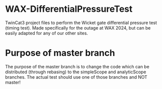# WAX-DifferentialPressureTest
TwinCat3 project files to perform the Wicket gate differential pressure test (timing test). Made specifically for the outage at WAX 2024, but can be easily adapted for any of our other sites.

# Purpose of master branch
The purpose of the master branch is to change the code which can be distributed (through rebasing) to the simpleScope and analyticScope branches. The actual test should use one of those branches and NOT master!
